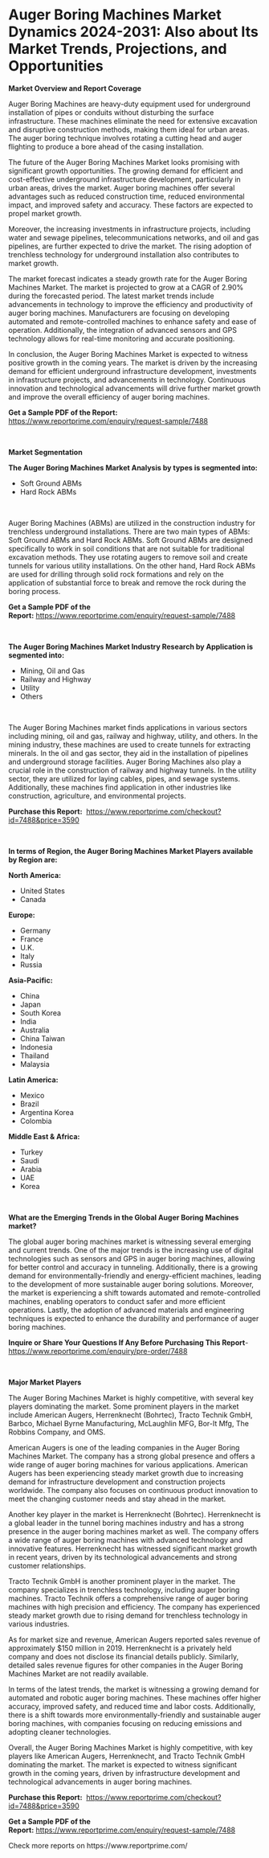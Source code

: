 <p><h1>Auger Boring Machines Market Dynamics 2024-2031: Also about Its Market Trends, Projections, and Opportunities</h1></p><p><strong>Market Overview and Report Coverage</strong></p>
<p><p>Auger Boring Machines are heavy-duty equipment used for underground installation of pipes or conduits without disturbing the surface infrastructure. These machines eliminate the need for extensive excavation and disruptive construction methods, making them ideal for urban areas. The auger boring technique involves rotating a cutting head and auger flighting to produce a bore ahead of the casing installation.</p><p>The future of the Auger Boring Machines Market looks promising with significant growth opportunities. The growing demand for efficient and cost-effective underground infrastructure development, particularly in urban areas, drives the market. Auger boring machines offer several advantages such as reduced construction time, reduced environmental impact, and improved safety and accuracy. These factors are expected to propel market growth.</p><p>Moreover, the increasing investments in infrastructure projects, including water and sewage pipelines, telecommunications networks, and oil and gas pipelines, are further expected to drive the market. The rising adoption of trenchless technology for underground installation also contributes to market growth.</p><p>The market forecast indicates a steady growth rate for the Auger Boring Machines Market. The market is projected to grow at a CAGR of 2.90% during the forecasted period. The latest market trends include advancements in technology to improve the efficiency and productivity of auger boring machines. Manufacturers are focusing on developing automated and remote-controlled machines to enhance safety and ease of operation. Additionally, the integration of advanced sensors and GPS technology allows for real-time monitoring and accurate positioning.</p><p>In conclusion, the Auger Boring Machines Market is expected to witness positive growth in the coming years. The market is driven by the increasing demand for efficient underground infrastructure development, investments in infrastructure projects, and advancements in technology. Continuous innovation and technological advancements will drive further market growth and improve the overall efficiency of auger boring machines.</p></p>
<p><strong>Get a Sample PDF of the Report:</strong> <a href="https://www.reportprime.com/enquiry/request-sample/7488">https://www.reportprime.com/enquiry/request-sample/7488</a></p>
<p>&nbsp;</p>
<p><strong>Market Segmentation</strong></p>
<p><strong>The Auger Boring Machines Market Analysis by types is segmented into:</strong></p>
<p><ul><li>Soft Ground ABMs</li><li>Hard Rock ABMs</li></ul></p>
<p>&nbsp;</p>
<p><p>Auger Boring Machines (ABMs) are utilized in the construction industry for trenchless underground installations. There are two main types of ABMs: Soft Ground ABMs and Hard Rock ABMs. Soft Ground ABMs are designed specifically to work in soil conditions that are not suitable for traditional excavation methods. They use rotating augers to remove soil and create tunnels for various utility installations. On the other hand, Hard Rock ABMs are used for drilling through solid rock formations and rely on the application of substantial force to break and remove the rock during the boring process.</p></p>
<p><strong>Get a Sample PDF of the Report:</strong>&nbsp;<a href="https://www.reportprime.com/enquiry/request-sample/7488">https://www.reportprime.com/enquiry/request-sample/7488</a></p>
<p>&nbsp;</p>
<p><strong>The Auger Boring Machines Market Industry Research by Application is segmented into:</strong></p>
<p><ul><li>Mining, Oil and Gas</li><li>Railway and Highway</li><li>Utility</li><li>Others</li></ul></p>
<p>&nbsp;</p>
<p><p>The Auger Boring Machines market finds applications in various sectors including mining, oil and gas, railway and highway, utility, and others. In the mining industry, these machines are used to create tunnels for extracting minerals. In the oil and gas sector, they aid in the installation of pipelines and underground storage facilities. Auger Boring Machines also play a crucial role in the construction of railway and highway tunnels. In the utility sector, they are utilized for laying cables, pipes, and sewage systems. Additionally, these machines find application in other industries like construction, agriculture, and environmental projects.</p></p>
<p><strong>Purchase this Report:</strong>&nbsp; <a href="https://www.reportprime.com/checkout?id=7488&price=3590">https://www.reportprime.com/checkout?id=7488&price=3590</a></p>
<p>&nbsp;</p>
<p><strong>In terms of Region, the Auger Boring Machines Market Players available by Region are:</strong></p>
<p>
    <p> <strong> North America: </strong>
        <ul>
            <li>United States</li>
            <li>Canada</li>
        </ul>
        </p> 
    <p> <strong> Europe: </strong>
        <ul>
            <li>Germany</li>
            <li>France</li>
            <li>U.K.</li>
            <li>Italy</li>
            <li>Russia</li>
        </ul>
        </p> 
    <p> <strong> Asia-Pacific: </strong>
        <ul>
            <li>China</li>
            <li>Japan</li>
            <li>South Korea</li>
            <li>India</li>
            <li>Australia</li>
            <li>China Taiwan</li>
            <li>Indonesia</li>
            <li>Thailand</li>
            <li>Malaysia</li>
        </ul>
        </p> 
    <p> <strong> Latin America: </strong>
        <ul>
            <li>Mexico</li>
            <li>Brazil</li>
            <li>Argentina Korea</li>
            <li>Colombia</li>
        </ul>
        </p> 
    <p> <strong> Middle East & Africa: </strong>
        <ul>
            <li>Turkey</li>
            <li>Saudi</li>
            <li>Arabia</li>
            <li>UAE</li>
            <li>Korea</li>
        </ul>
    </p>
    </p>
<p>&nbsp;</p>
<p><strong>What are the Emerging Trends in the Global Auger Boring Machines market?</strong></p>
<p><p>The global auger boring machines market is witnessing several emerging and current trends. One of the major trends is the increasing use of digital technologies such as sensors and GPS in auger boring machines, allowing for better control and accuracy in tunneling. Additionally, there is a growing demand for environmentally-friendly and energy-efficient machines, leading to the development of more sustainable auger boring solutions. Moreover, the market is experiencing a shift towards automated and remote-controlled machines, enabling operators to conduct safer and more efficient operations. Lastly, the adoption of advanced materials and engineering techniques is expected to enhance the durability and performance of auger boring machines.</p></p>
<p><strong>Inquire or Share Your Questions If Any Before Purchasing This Report</strong>- <a href="https://www.reportprime.com/enquiry/pre-order/7488">https://www.reportprime.com/enquiry/pre-order/7488</a></p>
<p>&nbsp;</p>
<p><strong>Major Market Players</strong></p>
<p><p>The Auger Boring Machines Market is highly competitive, with several key players dominating the market. Some prominent players in the market include American Augers, Herrenknecht (Bohrtec), Tracto Technik GmbH, Barbco, Michael Byrne Manufacturing, McLaughlin MFG, Bor-It Mfg, The Robbins Company, and OMS.</p><p>American Augers is one of the leading companies in the Auger Boring Machines Market. The company has a strong global presence and offers a wide range of auger boring machines for various applications. American Augers has been experiencing steady market growth due to increasing demand for infrastructure development and construction projects worldwide. The company also focuses on continuous product innovation to meet the changing customer needs and stay ahead in the market.</p><p>Another key player in the market is Herrenknecht (Bohrtec). Herrenknecht is a global leader in the tunnel boring machines industry and has a strong presence in the auger boring machines market as well. The company offers a wide range of auger boring machines with advanced technology and innovative features. Herrenknecht has witnessed significant market growth in recent years, driven by its technological advancements and strong customer relationships.</p><p>Tracto Technik GmbH is another prominent player in the market. The company specializes in trenchless technology, including auger boring machines. Tracto Technik offers a comprehensive range of auger boring machines with high precision and efficiency. The company has experienced steady market growth due to rising demand for trenchless technology in various industries.</p><p>As for market size and revenue, American Augers reported sales revenue of approximately $150 million in 2019. Herrenknecht is a privately held company and does not disclose its financial details publicly. Similarly, detailed sales revenue figures for other companies in the Auger Boring Machines Market are not readily available.</p><p>In terms of the latest trends, the market is witnessing a growing demand for automated and robotic auger boring machines. These machines offer higher accuracy, improved safety, and reduced time and labor costs. Additionally, there is a shift towards more environmentally-friendly and sustainable auger boring machines, with companies focusing on reducing emissions and adopting cleaner technologies.</p><p>Overall, the Auger Boring Machines Market is highly competitive, with key players like American Augers, Herrenknecht, and Tracto Technik GmbH dominating the market. The market is expected to witness significant growth in the coming years, driven by infrastructure development and technological advancements in auger boring machines.</p></p>
<p><strong>Purchase this Report:</strong>&nbsp;&nbsp;<a href="https://www.reportprime.com/checkout?id=7488&price=3590">https://www.reportprime.com/checkout?id=7488&price=3590</a></p>
<p></p>
<p><strong>Get a Sample PDF of the Report:</strong>&nbsp;<a href="https://www.reportprime.com/enquiry/request-sample/7488">https://www.reportprime.com/enquiry/request-sample/7488</a></p>
<p>Check more reports on https://www.reportprime.com/</p>